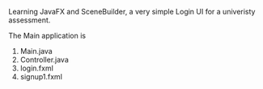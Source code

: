 Learning JavaFX and SceneBuilder, a very simple Login UI for a univeristy assessment. 

The Main application is 
1) Main.java
2) Controller.java
3) login.fxml
4) signup1.fxml

